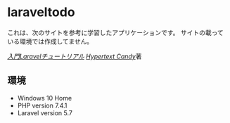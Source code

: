 # laraveltodo
これは、次のサイトを参考に学習したアプリケーションです。
サイトの載っている環境では作成してません。


[*入門Laravelチュートリアル*](https://www.hypertextcandy.com/laravel-tutorial-introduction)
[*Hypertext Candy*](https://www.hypertextcandy.com/writers/Masahiro+Harada)著


## 環境
* Windows 10 Home
* PHP version 7.4.1
* Laravel version 5.7
